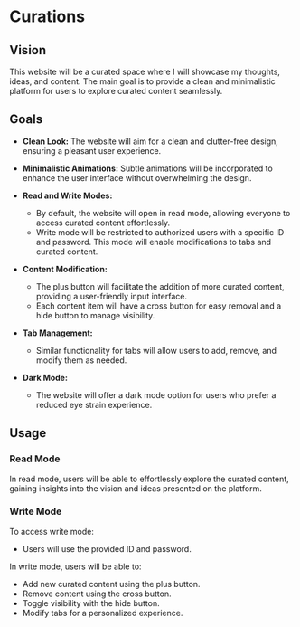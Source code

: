 # Curations

## Vision

This website will be a curated space where I will showcase my thoughts, ideas, and content. The main goal is to provide a clean and minimalistic platform for users to explore curated content seamlessly.

## Goals

- **Clean Look:** The website will aim for a clean and clutter-free design, ensuring a pleasant user experience.

- **Minimalistic Animations:** Subtle animations will be incorporated to enhance the user interface without overwhelming the design.

- **Read and Write Modes:**

  - By default, the website will open in read mode, allowing everyone to access curated content effortlessly.
  - Write mode will be restricted to authorized users with a specific ID and password. This mode will enable modifications to tabs and curated content.

- **Content Modification:**

  - The plus button will facilitate the addition of more curated content, providing a user-friendly input interface.
  - Each content item will have a cross button for easy removal and a hide button to manage visibility.

- **Tab Management:**

  - Similar functionality for tabs will allow users to add, remove, and modify them as needed.

- **Dark Mode:**
  - The website will offer a dark mode option for users who prefer a reduced eye strain experience.

## Usage

### Read Mode

In read mode, users will be able to effortlessly explore the curated content, gaining insights into the vision and ideas presented on the platform.

### Write Mode

To access write mode:

- Users will use the provided ID and password.

In write mode, users will be able to:

- Add new curated content using the plus button.
- Remove content using the cross button.
- Toggle visibility with the hide button.
- Modify tabs for a personalized experience.
